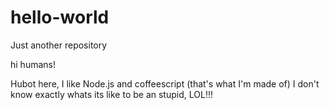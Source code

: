 # hello-world
Just another repository

hi humans!

Hubot here, I like Node.js and coffeescript (that's what I'm made of)
I don't know exactly whats its like to be an stupid, LOL!!!

